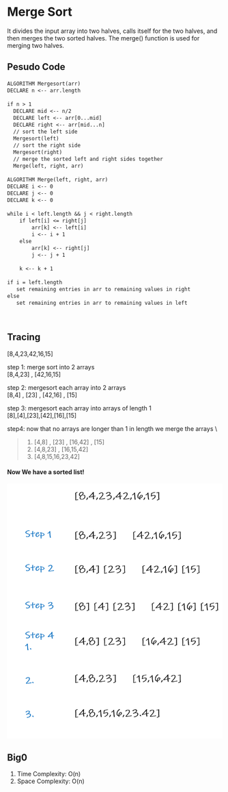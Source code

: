 # Merge Sort
It divides the input array into two halves, calls itself for the two halves, and then merges the two sorted halves. The merge() function is used for merging two halves.

## Pesudo Code

    ALGORITHM Mergesort(arr)
    DECLARE n <-- arr.length

    if n > 1
      DECLARE mid <-- n/2
      DECLARE left <-- arr[0...mid]
      DECLARE right <-- arr[mid...n]
      // sort the left side
      Mergesort(left)
      // sort the right side
      Mergesort(right)
      // merge the sorted left and right sides together
      Merge(left, right, arr)

    ALGORITHM Merge(left, right, arr)
    DECLARE i <-- 0
    DECLARE j <-- 0
    DECLARE k <-- 0

    while i < left.length && j < right.length
        if left[i] <= right[j]
            arr[k] <-- left[i]
            i <-- i + 1
        else
            arr[k] <-- right[j]
            j <-- j + 1

        k <-- k + 1

    if i = left.length
       set remaining entries in arr to remaining values in right
    else
       set remaining entries in arr to remaining values in left

&nbsp;

## Tracing
[8,4,23,42,16,15]

step 1: merge sort into 2 arrays \
[8,4,23] , [42,16,15]

step 2: mergesort each array into 2 arrays \
[8,4] , [23] , [42,16] , [15]

step 3: mergesort each array into arrays of length 1 \
[8],[4],[23],[42],[16],[15]

step4: now that no arrays are longer than 1 in length we merge the arrays \

> 1. [4,8] , [23] , [16,42] , [15]
> 2. [4,8,23] , [16,15,42]
> 3. [4,8,15,16,23,42]

#### Now We have a sorted list!

![cc27](./cc27.png)

## Big0
1. Time Complexity:  O(n)
2. Space Complexity: O(n)